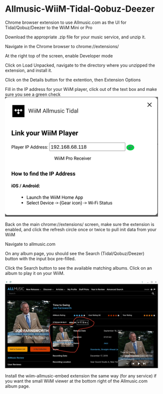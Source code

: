 # Allmusic-WiiM-Tidal-Qobuz-Deezer
Chrome browser extension to use Allmusic.com as the UI for Tidal/Qobuz/Deezer to the WiiM Mini or Pro

Download the appropriate .zip file for your music service, and unzip it.

Navigate in the Chrome browser to chrome://extensions/

At the right top of the screen, enable Developer mode

Click on Load Unpacked, navigate to the directory where you unzipped the extension, and install it.

Click on the Details button for the extention, then Extension Options

Fill in the IP address for your WiiM player, click out of the text box and make sure you see a green check
![photo](https://raw.githubusercontent.com/retired-guy/Allmusic-WiiM-Tidal-Qobuz-Deezer/main/Screenshot%202024-02-19%204.03.07%20PM.png)

Back on the main chrome://extensions/ screen, make sure the extension is enabled, and click the refresh circle once or twice to pull init data from your WiiM

Navigate to allmusic.com 

On any album page, you should see the Search (Tidal/Qobuz/Deezer) button with the input box pre-filled.  

Click the Search button to see the available matching albums.  Click on an album to play it on your WiiM.

![photo](https://raw.githubusercontent.com/retired-guy/Allmusic-WiiM-Tidal-Qobuz-Deezer/main/Screenshot%202024-02-18%2010.32.46%20AM.png)

Install the wiim-allmusic-embed extension the same way (for any service) if you want the small WiiM viewer at the bottom right of the Allmusic.com album page.

